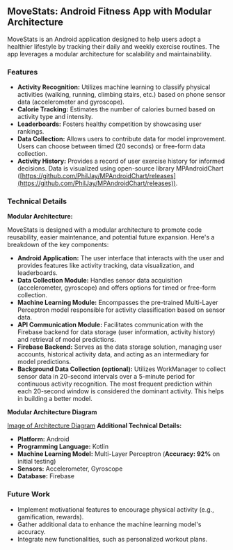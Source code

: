 
## MoveStats: Android Fitness App with Modular Architecture

MoveStats is an Android application designed to help users adopt a healthier lifestyle by tracking their daily and weekly exercise routines. The app leverages a modular architecture for scalability and maintainability.

### Features

* **Activity Recognition:** Utilizes machine learning to classify physical activities (walking, running, climbing stairs, etc.) based on phone sensor data (accelerometer and gyroscope).
* **Calorie Tracking:** Estimates the number of calories burned based on activity type and intensity.
* **Leaderboards:** Fosters healthy competition by showcasing user rankings. 
* **Data Collection:** Allows users to contribute data for model improvement. Users can choose between timed (20 seconds) or free-form data collection.
* **Activity History:** Provides a record of user exercise history for informed decisions. Data is visualized using open-source library MPAndroidChart ([https://github.com/PhilJay/MPAndroidChart/releases](https://github.com/PhilJay/MPAndroidChart/releases)).

### Technical Details

**Modular Architecture:**

MoveStats is designed with a modular architecture to promote code reusability, easier maintenance, and potential future expansion. Here's a breakdown of the key components:

* **Android Application:** The user interface that interacts with the user and provides features like activity tracking, data visualization, and leaderboards.
* **Data Collection Module:** Handles sensor data acquisition (accelerometer, gyroscope) and offers options for timed or free-form collection.
* **Machine Learning Module:** Encompasses the pre-trained Multi-Layer Perceptron model responsible for activity classification based on sensor data.
* **API Communication Module:** Facilitates communication with the Firebase backend for data storage (user information, activity history) and retrieval of model predictions.
* **Firebase Backend:** Serves as the data storage solution, managing user accounts, historical activity data, and acting as an intermediary for model predictions.
* **Background Data Collection (optional):** Utilizes WorkManager to collect sensor data in 20-second intervals over a 5-minute period for continuous activity recognition. The most frequent prediction within each 20-second window is considered the dominant activity. This helps in building a better model.

**Modular Architecture Diagram**

[Image of Architecture Diagram](images/architecure.jpg)  **Additional Technical Details:**

* **Platform:** Android
* **Programming Language:** Kotlin
* **Machine Learning Model:** Multi-Layer Perceptron (**Accuracy: 92%** on initial testing)
* **Sensors:** Accelerometer, Gyroscope
* **Database:** Firebase

### Future Work

* Implement motivational features to encourage physical activity (e.g., gamification, rewards).
* Gather additional data to enhance the machine learning model's accuracy.
* Integrate new functionalities, such as personalized workout plans.

